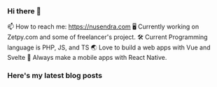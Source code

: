 ### Hi there 👋

📫 How to reach me: https://nusendra.com
🖥 Currently working on Zetpy.com and some of freelancer's project.
🛠 Current Programming language is PHP, JS, and TS
🌏 Love to build a web apps with Vue and Svelte 
📱 Always make a mobile apps with React Native.

### Here's my latest blog posts
